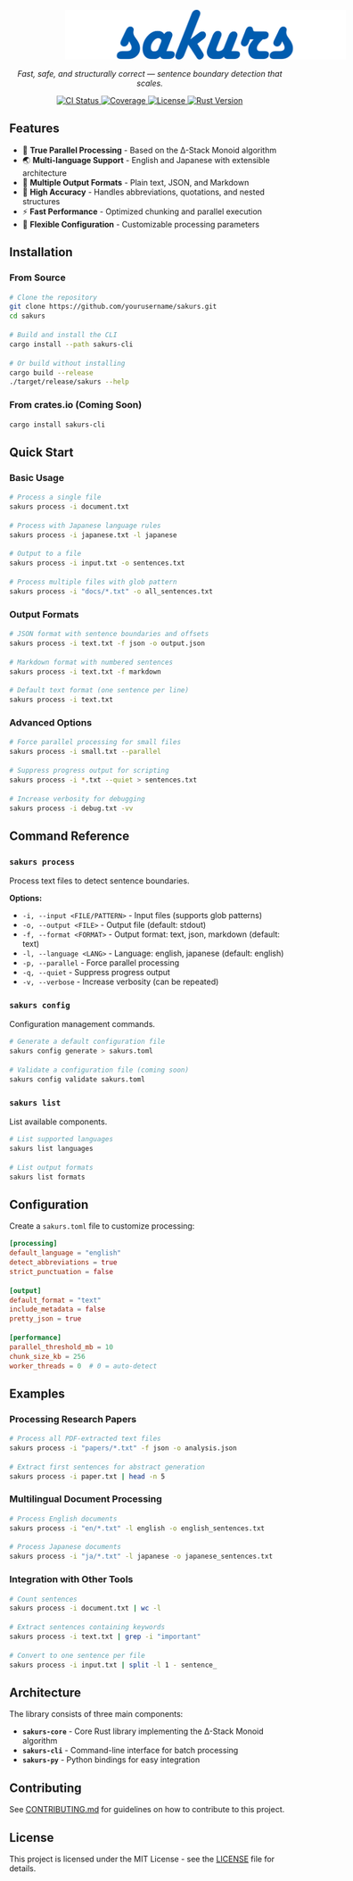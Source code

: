 <p>
    <img src=".github/assets/logo.png" style="margin-left:100px; margin-right:100px;" >
</p>

<p align="center">
    <em>Fast, safe, and structurally correct — sentence boundary detection that scales.</em>
</p>

<p align="center">
    <a href="https://github.com/sog4be/sakurs/actions/workflows/ci.yml">
        <img src="https://github.com/sog4be/sakurs/actions/workflows/ci.yml/badge.svg" alt="CI Status">
    </a>
    <a href="https://github.com/sog4be/sakurs/actions/workflows/coverage.yml">
        <img src="https://img.shields.io/badge/coverage-81.14%25-green" alt="Coverage" id="coverage-badge">
    </a>
    <a href="https://github.com/sog4be/sakurs/blob/main/LICENSE">
        <img src="https://img.shields.io/badge/license-MIT-blue.svg" alt="License">
    </a>
    <a href="https://github.com/sog4be/sakurs">
        <img src="https://img.shields.io/badge/rust-1.81+-orange.svg" alt="Rust Version">
    </a>
</p>

## Features

- 🚀 **True Parallel Processing** - Based on the Δ-Stack Monoid algorithm
- 🌏 **Multi-language Support** - English and Japanese with extensible architecture
- 📄 **Multiple Output Formats** - Plain text, JSON, and Markdown
- 🎯 **High Accuracy** - Handles abbreviations, quotations, and nested structures
- ⚡ **Fast Performance** - Optimized chunking and parallel execution
- 🔧 **Flexible Configuration** - Customizable processing parameters

## Installation

### From Source

```bash
# Clone the repository
git clone https://github.com/yourusername/sakurs.git
cd sakurs

# Build and install the CLI
cargo install --path sakurs-cli

# Or build without installing
cargo build --release
./target/release/sakurs --help
```

### From crates.io (Coming Soon)

```bash
cargo install sakurs-cli
```

## Quick Start

### Basic Usage

```bash
# Process a single file
sakurs process -i document.txt

# Process with Japanese language rules
sakurs process -i japanese.txt -l japanese

# Output to a file
sakurs process -i input.txt -o sentences.txt

# Process multiple files with glob pattern
sakurs process -i "docs/*.txt" -o all_sentences.txt
```

### Output Formats

```bash
# JSON format with sentence boundaries and offsets
sakurs process -i text.txt -f json -o output.json

# Markdown format with numbered sentences
sakurs process -i text.txt -f markdown

# Default text format (one sentence per line)
sakurs process -i text.txt
```

### Advanced Options

```bash
# Force parallel processing for small files
sakurs process -i small.txt --parallel

# Suppress progress output for scripting
sakurs process -i *.txt --quiet > sentences.txt

# Increase verbosity for debugging
sakurs process -i debug.txt -vv
```

## Command Reference

### `sakurs process`

Process text files to detect sentence boundaries.

**Options:**
- `-i, --input <FILE/PATTERN>` - Input files (supports glob patterns)
- `-o, --output <FILE>` - Output file (default: stdout)
- `-f, --format <FORMAT>` - Output format: text, json, markdown (default: text)
- `-l, --language <LANG>` - Language: english, japanese (default: english)
- `-p, --parallel` - Force parallel processing
- `-q, --quiet` - Suppress progress output
- `-v, --verbose` - Increase verbosity (can be repeated)

### `sakurs config`

Configuration management commands.

```bash
# Generate a default configuration file
sakurs config generate > sakurs.toml

# Validate a configuration file (coming soon)
sakurs config validate sakurs.toml
```

### `sakurs list`

List available components.

```bash
# List supported languages
sakurs list languages

# List output formats
sakurs list formats
```

## Configuration

Create a `sakurs.toml` file to customize processing:

```toml
[processing]
default_language = "english"
detect_abbreviations = true
strict_punctuation = false

[output]
default_format = "text"
include_metadata = false
pretty_json = true

[performance]
parallel_threshold_mb = 10
chunk_size_kb = 256
worker_threads = 0  # 0 = auto-detect
```

## Examples

### Processing Research Papers

```bash
# Process all PDF-extracted text files
sakurs process -i "papers/*.txt" -f json -o analysis.json

# Extract first sentences for abstract generation
sakurs process -i paper.txt | head -n 5
```

### Multilingual Document Processing

```bash
# Process English documents
sakurs process -i "en/*.txt" -l english -o english_sentences.txt

# Process Japanese documents  
sakurs process -i "ja/*.txt" -l japanese -o japanese_sentences.txt
```

### Integration with Other Tools

```bash
# Count sentences
sakurs process -i document.txt | wc -l

# Extract sentences containing keywords
sakurs process -i text.txt | grep -i "important"

# Convert to one sentence per file
sakurs process -i input.txt | split -l 1 - sentence_
```

## Architecture

The library consists of three main components:

- **`sakurs-core`** - Core Rust library implementing the Δ-Stack Monoid algorithm
- **`sakurs-cli`** - Command-line interface for batch processing
- **`sakurs-py`** - Python bindings for easy integration

## Contributing

See [CONTRIBUTING.md](CONTRIBUTING.md) for guidelines on how to contribute to this project.

## License

This project is licensed under the MIT License - see the [LICENSE](LICENSE) file for details.